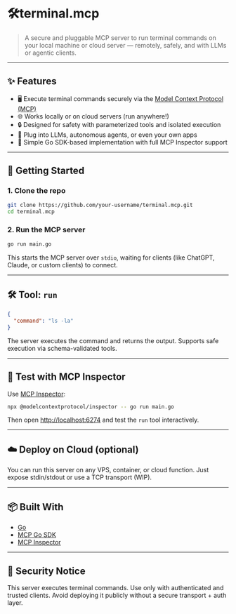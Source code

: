 # 🛠️terminal.mcp

> A secure and pluggable MCP server to run terminal commands on your local machine or cloud server — remotely, safely, and with LLMs or agentic clients.

---

## ✨ Features

- 🖥️ Execute terminal commands securely via the [Model Context Protocol (MCP)](https://modelcontextprotocol.org)
- 🌐 Works locally or on cloud servers (run anywhere!)
- 🔒 Designed for safety with parameterized tools and isolated execution
- 🤖 Plug into LLMs, autonomous agents, or even your own apps
- 🧩 Simple Go SDK-based implementation with full MCP Inspector support

---

## 🚀 Getting Started

### 1. Clone the repo

```bash
git clone https://github.com/your-username/terminal.mcp.git
cd terminal.mcp
````

### 2. Run the MCP server

```bash
go run main.go
```

This starts the MCP server over `stdio`, waiting for clients (like ChatGPT, Claude, or custom clients) to connect.

---

## 🛠️ Tool: `run`

```json
{
  "command": "ls -la"
}
```

The server executes the command and returns the output. Supports safe execution via schema-validated tools.

---

## 🧪 Test with MCP Inspector

Use [MCP Inspector](https://github.com/modelcontextprotocol/inspector):

```bash
npx @modelcontextprotocol/inspector -- go run main.go
```

Then open [http://localhost:6274](http://localhost:6274) and test the `run` tool interactively.

---

## ☁️ Deploy on Cloud (optional)

You can run this server on any VPS, container, or cloud function. Just expose stdin/stdout or use a TCP transport (WIP).

---

## 📦 Built With

* [Go](https://golang.org)
* [MCP Go SDK](https://github.com/modelcontextprotocol/go-sdk)
* [MCP Inspector](https://github.com/modelcontextprotocol/inspector)

---

## 🔐 Security Notice

This server executes terminal commands. Use only with authenticated and trusted clients. Avoid deploying it publicly without a secure transport + auth layer.
